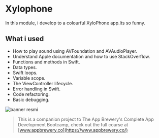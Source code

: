 

# Xylophone


In this module, i develop to a colourful XyloPhone app.Its so funny.

## What i used

* How to play sound using AVFoundation and AVAudioPlayer.
* Understand Apple documentation and how to use StackOverflow.
* Functions and methods in Swift.
* Data types.
* Swift loops.
* Variable scope.
* The ViewController lifecycle.
* Error handling in Swift.
* Code refactoring.
* Basic debugging.


![banner resmi](https://r.resimlink.com/Uqkcmv5d.png)
>This is a companion project to The App Brewery's Complete App Development Bootcamp, check out the full course at [www.appbrewery.co](https://www.appbrewery.co/)



